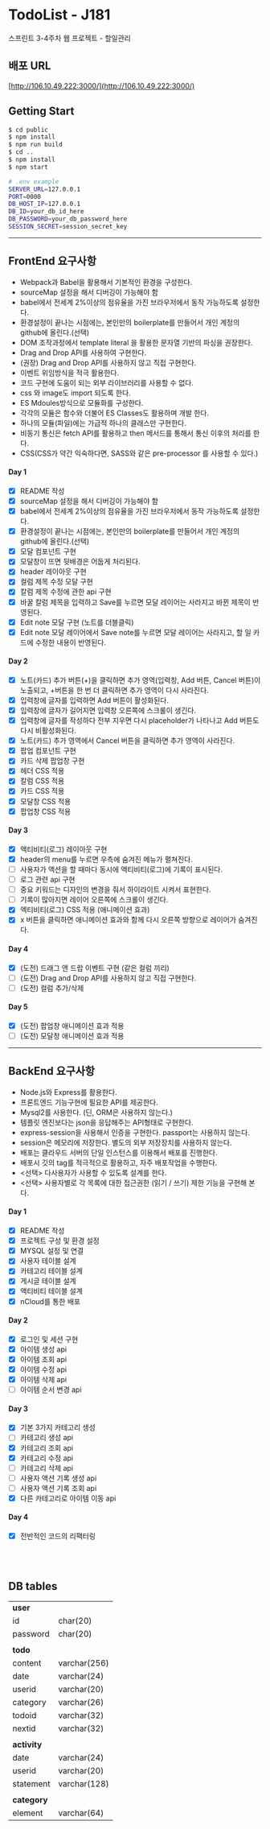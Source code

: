 # TodoList - J181

스프린트 3-4주차 웹 프로젝트 - 할일관리

## 배포 URL

[http://106.10.49.222:3000/](http://106.10.49.222:3000/)

## Getting Start

```bash
$ cd public
$ npm install
$ npm run build
$ cd ..
$ npm install
$ npm start
```

```bash
# .env example
SERVER_URL=127.0.0.1
PORT=0000
DB_HOST_IP=127.0.0.1
DB_ID=your_db_id_here
DB_PASSWORD=your_db_password_here
SESSION_SECRET=session_secret_key
```

---

## FrontEnd 요구사항

- Webpack과 Babel을 활용해서 기본적인 환경을 구성한다.
- sourceMap 설정을 해서 디버깅이 가능해야 함
- babel에서 전세계 2%이상의 점유율을 가진 브라우저에서 동작 가능하도록 설정한다.
- 환경설정이 끝나는 시점에는, 본인만의 boilerplate를 만들어서 개인 계정의 github에 올린다.(선택)
- DOM 조작과정에서 template literal 을 활용한 문자열 기반의 파싱을 권장한다.
- Drag and Drop API를 사용하여 구현한다.
- (권장) Drag and Drop API를 사용하지 않고 직접 구현한다.
- 이벤트 위임방식을 적극 활용한다.
- 코드 구현에 도움이 되는 외부 라이브러리를 사용할 수 없다.
- css 와 image도 import 되도록 한다.
- ES Mdoules방식으로 모듈화를 구성한다.
- 각각의 모듈은 함수와 더불어 ES Classes도 활용하며 개발 한다.
- 하나의 모듈(파일)에는 가급적 하나의 클래스만 구현한다.
- 비동기 통신은 fetch API를 활용하고 then 메서드를 통해서 통신 이후의 처리를 한다.
- CSS(CSS가 약간 익숙하다면, SASS와 같은 pre-processor 를 사용할 수 있다.)

#### Day 1

- [x] README 작성
- [x] sourceMap 설정을 해서 디버깅이 가능해야 함
- [x] babel에서 전세계 2%이상의 점유율을 가진 브라우저에서 동작 가능하도록 설정한다.
- [x] 환경설정이 끝나는 시점에는, 본인만의 boilerplate를 만들어서 개인 계정의 github에 올린다.(선택)
- [x] 모달 컴포넌트 구현
- [x] 모달창이 뜨면 뒷배경은 어둡게 처리된다.
- [x] header 레이아웃 구현
- [x] 컬럼 제목 수정 모달 구현
- [x] 칼럼 제목 수정에 관한 api 구현
- [x] 바꿀 칼럼 제목을 입력하고 Save를 누르면 모달 레이어는 사라지고 바뀐 제목이 반영된다.
- [x] Edit note 모달 구현 (노트를 더블클릭)
- [x] Edit note 모달 레이어에서 Save note를 누르면 모달 레이어는 사라지고, 할 일 카드에 수정한 내용이 반영된다.

#### Day 2

- [x] 노트(카드) 추가 버튼(+)을 클릭하면 추가 영역(입력창, Add 버튼, Cancel 버튼)이 노출되고, +버튼을 한 번 더 클릭하면 추가 영역이 다시 사라진다.
- [x] 입력창에 글자를 입력하면 Add 버튼이 활성화된다.
- [x] 입력창에 글자가 길어지면 입력창 오른쪽에 스크롤이 생긴다.
- [x] 입력창에 글자를 작성하다 전부 지우면 다시 placeholder가 나타나고 Add 버튼도 다시 비활성화된다.
- [x] 노트(카드) 추가 영역에서 Cancel 버튼을 클릭하면 추가 영역이 사라진다.
- [x] 팝업 컴포넌트 구현
- [x] 카드 삭제 팝업창 구현
- [x] 헤더 CSS 적용
- [x] 칼럼 CSS 적용
- [x] 카드 CSS 적용
- [x] 모달창 CSS 적용
- [x] 팝업창 CSS 적용

#### Day 3

- [x] 액티비티(로그) 레이아웃 구현
- [x] header의 menu를 누르면 우측에 숨겨진 메뉴가 펼쳐진다.
- [ ] 사용자가 액션을 할 때마다 동시에 액티비티(로그)에 기록이 표시된다.
- [ ] 로그 관련 api 구현
- [ ] 중요 키워드는 디자인의 변경을 줘서 하이라이트 시켜서 표현한다.
- [ ] 기록이 많아지면 레이어 오른쪽에 스크롤이 생긴다.
- [x] 엑티비티(로그) CSS 적용 (애니메이션 효과)
- [x] x 버튼을 클릭하면 애니메이션 효과와 함께 다시 오른쪽 방향으로 레이어가 숨겨진다.

#### Day 4

- [x] (도전) 드래그 앤 드랍 이벤트 구현 (같은 컬럼 끼리)
- [ ] (도전) Drag and Drop API를 사용하지 않고 직접 구현한다.
- [ ] (도전) 컬럼 추가/삭제

#### Day 5

- [x] (도전) 팝업창 애니메이션 효과 적용
- [ ] (도전) 모달창 애니메이션 효과 적용

---

## BackEnd 요구사항

- Node.js와 Express를 활용한다.
- 프론트엔드 기능구현에 필요한 API를 제공한다.
- Mysql2를 사용한다. (딘, ORM은 사용하지 않는다.)
- 템플릿 엔진보다는 json을 응답해주는 API형태로 구현한다.
- express-session을 사용해서 인증을 구현한다. passport는 사용하지 않는다.
- session은 메모리에 저장한다. 별도의 외부 저장장치를 사용하지 않는다.
- 배포는 클라우드 서버의 단일 인스턴스를 이용해서 배포를 진행한다.
- 배포시 깃의 tag를 적극적으로 활용하고, 자주 배포작업을 수행한다.
- <선택> 다사용자가 사용할 수 있도록 설계를 한다.
- <선택> 사용자별로 각 목록에 대한 접근권한 (읽기 / 쓰기) 제한 기능을 구현해 본다.

#### Day 1

- [x] README 작성
- [x] 프로젝트 구성 및 환경 설정
- [x] MYSQL 설정 및 연결
- [x] 사용자 테이블 설계
- [x] 카테고리 테이블 설계
- [x] 게시글 테이블 설계
- [x] 액티비티 테이블 설계
- [x] nCloud를 통한 배포

#### Day 2

- [x] 로그인 및 세션 구현
- [x] 아이템 생성 api
- [x] 아이템 조회 api
- [x] 아이템 수정 api
- [x] 아이템 삭제 api
- [ ] 아이템 순서 변경 api

#### Day 3

- [x] 기본 3가지 카테고리 생성
- [ ] 카테고리 생성 api
- [x] 카테고리 조회 api
- [x] 카테고리 수정 api
- [ ] 카테고리 삭제 api
- [ ] 사용자 액션 기록 생성 api
- [ ] 사용자 액션 기록 조회 api
- [x] 다른 카테고리로 아이템 이동 api

#### Day 4

- [x] 전반적인 코드의 리팩터링

<br><br>

## DB tables

|              |              |
|--------------|--------------|
| **user**     |              |
| id           | char(20)     |
| password     | char(20)     |
|              |              |
| **todo**     |              |
| content      | varchar(256) |
| date         | varchar(24)  |
| userid       | varchar(20)  |
| category     | varchar(26)  |
| todoid       | varchar(32)  |
| nextid       | varchar(32)  |
|              |              |
| **activity** |              |
| date         | varchar(24)  |
| userid       | varchar(20)  |
| statement    | varchar(128) |
|              |              |
| **category** |              |
| element      | varchar(64)  |

